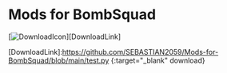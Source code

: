 # Mods for BombSquad

[![DownloadIcon]][DownloadLink]

[DownloadIcon]:https://img.shields.io/badge/Download-5555ff?style=for-the-badge&logoColor=white&logo=DocuSign
[DownloadLink]:https://github.com/SEBASTIAN2059/Mods-for-BombSquad/blob/main/test.py {:target="_blank" download}
